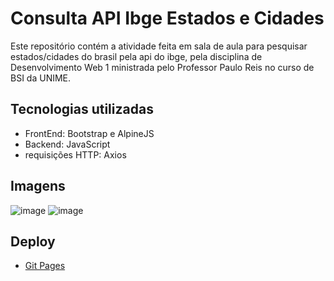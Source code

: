 # Consulta API Ibge Estados e Cidades

Este repositório contém a atividade feita em sala de aula para pesquisar estados/cidades do brasil pela api do ibge, pela disciplina de Desenvolvimento Web 1 ministrada pelo Professor Paulo Reis no curso de BSI da UNIME.

## Tecnologias utilizadas
- FrontEnd: Bootstrap e AlpineJS
- Backend: JavaScript
- requisições HTTP: Axios

## Imagens 
![image](https://github.com/MichelNsouza/Consulta_API_Ibge/assets/91084191/267a7963-252c-4e96-99dd-80b356c1d666)
![image](https://github.com/MichelNsouza/Consulta_API_Ibge/assets/91084191/f41812b0-2c9a-4e03-b823-9438d223bf6b)

## Deploy
- [Git Pages](https://michelnsouza.github.io/Consulta_API_Ibge/)
